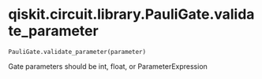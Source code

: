 # qiskit.circuit.library.PauliGate.validate\_parameter

`PauliGate.validate_parameter(parameter)`

Gate parameters should be int, float, or ParameterExpression
